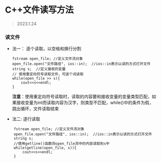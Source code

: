 # C++文件读写方法
> 2023.1.24

### 读文件
- 法一：  逐个读取，以空格和换行分割
    ```
    fstream open_file; //定义文件流对象
    open_file.open("文件路径", ios::in);  //ios::in表示以读的方式打开文件  
    string s;  //定义接收的变量
    // 使用重定向符号读取文件，可逐个词读取
    while(open_file >> s){
        cout<<s<<endl;
    }
    ```
    **注意**：使用重定向符号读取时，读取的内容要和接收变量的变量类型匹配，如果接收变量为int而读取内容为汉字，则类型不匹配，while()中的条件为假，跳出循环，文件读取结束

- 法二: 逐行读取
```
    fstream open_file; //定义文件流对象
    open_file.open("文件路径", ios::in);  //ios::in表示以读的方式打开文件  
    string s;
    //使用getline()函数将open_file流中的内容读取到s中
    while(getline(open_file, s)){
        cout<<s<<endl;
    }
```